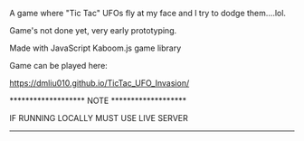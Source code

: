 

A game where "Tic Tac" UFOs fly at my face and I try to dodge them....lol.

Game's not done yet, very early prototyping.

Made with JavaScript Kaboom.js game library

Game can be played here:

https://dmliu010.github.io/TicTac_UFO_Invasion/


******************* NOTE ******************* 

IF RUNNING LOCALLY MUST USE LIVE SERVER

*******************************************
